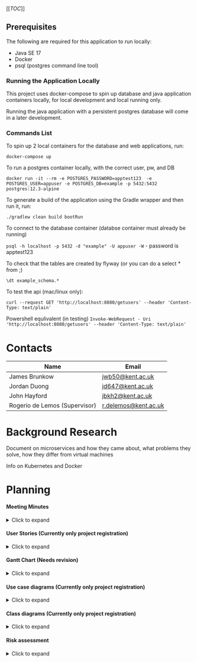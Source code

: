 [[_TOC_]]

## Prerequisites

The following are required for this application to run locally:
 - Java SE 17
 - Docker
 - psql (postgres command line tool)

### Running the Application Locally

This project uses docker-compose to spin up database and java application containers
locally, for local development and local running only. 

Running the java application with a persistent postgres database will come in a later development.

### Commands List

To spin up 2 local containers for the database and web applications, run: 

`docker-compose up`

To run a postgres container locally, with the correct user, pw, and DB

`docker run -it --rm -e POSTGRES_PASSWORD=apptest123  -e POSTGRES_USER=appuser -e POSTGRES_DB=example -p 5432:5432 postgres:12.3-alpine `

To generate a build of the application using the Gradle wrapper and then run it, run:

`./gradlew clean build bootRun`

To connect to the database container (databse container must already be running)

`psql -h localhost -p 5432 -d "example" -U appuser -W` - password is apptest123

To check that the tables are created by flyway (or you can do a select * from ;)

`\dt example_schema.*`

To test the api (mac/linux only):

`curl --request GET 'http://localhost:8080/getusers' --header 'Content-Type: text/plain'`

Powershell equlivalent (in testing)
`Invoke-WebRequest - Uri 'http://localhost:8080/getusers' --header 'Content-Type: text/plain'`



# Contacts
| Name | Email |
|------|-------|
| James Brunkow | [jwb50@kent.ac.uk](mailto:jwb50@kent.ac.uk) |
| Jordan Duong | [jd647@kent.ac.uk](mailto:jd647@kent.ac.uk) |
| John Hayford | [jbkh2@kent.ac.uk](mailto:jbkh2@kent.ac.uk) |
| Rogerio de Lemos (Supervisor) | [r.delemos@kent.ac.uk](mailto:r.delemos@kent.ac.uk) |

# Background Research

Document on microservices and how they came about, what problems they solve, how they differ from virtual machines

Info on Kubernetes and Docker

# Planning

#### Meeting Minutes

<details>
<summary>Click to expand</summary>

<table>
<tr>
<th>Date</th>
<th>Discussed</th>
<th>Actions for next meeting</th>
</tr>
<tr>
<td>20/06/22</td>
<td>

* Discussed documentation layout
* User stories and UML diagrams for each microservice
* Agile methodology
* Test Driven development
* Simple front end for service
</td>
<td>

James

* Set up GitLab
* Work on local Kubernetes and docker

John and Jordan

* Refamiliarize with software engineering
* Look into Web Development module
</td>
</tr>
<tr>
<td>24/06/22</td>
<td>

Supervisor meeting (Rogerio)

* Look into daily scrum meetings
* Explanation of early deliverables
* JB experimented with local Kubernetes cluster
</td>
<td>

* Develop first draft for user stories
* Request access to Kent Cloud Computing to link with Kubernetes cluster
</td>
</tr>
<tr>
<td>25/06/22</td>
<td>

* Discussed and broke down previous meeting
* Scrum-like meetings Monday to Friday
* Risk assessment done by James
</td>
<td>

* Develop user stories for microservices including all shareholders (students, academic staff and professional services)
* John to research frontend and software packages that can be used
* Jordan to created initial UML diagram for project registration microservice
</td>
</tr>
<tr>
<td>27/06/22</td>
<td>

* User stories need to be redrafted and condensed
* Look at Gantt chart
* Lucid suggested to help with UML diagrams
</td>
<td>

* Jordan to condense an rework user stories
* Look into additions to risk assessment
* Work on a UML document
* John to further look into UI for frontend and ways to manage inputted data
</td>
</tr>
<tr>
<td>30/06/22</td>
<td>

* Plans for timeline of development phase of project
* Simple HTML/CSS decided for front end to keep things simple
* James made amendments to Jordan's class diagram and started on a sequence diagram
* Shared access to GitLab
* Feedback made on user stories -- merge discuss, select and publish microservices
* Discussions on ethical review aspect of project registration microservice
</td>
<td>

* Jordan to continue work on user stories and a use case diagram
* John to continue with frontend design
* James continuing with Kubernetes cluster
</td>
</tr>
<tr>
<td>01/07/22</td>
<td>

Supervisor meeting (Rogerio)

* Jordan and John should look into developing their own Kubernetes clusters
* Further feedback on user stories -- further simplification
* Additional user stories suggested for implementation
* Insight into the roles of different shareholders (Supervisors, professional services, module convenors and director role)
</td>
<td>

* Further polishing of user stories
* Jordan and John look further into Docker and Kubernetes
* James working on implementing a database into Kubernetes cluster
* Look into Springboot to containerise Java applications
</td>
</tr>
<tr>
<td>04/07/22</td>
<td>

* John shows beginnings for front end, discussed additional features
* Discussed early deliverable and what to include
* James discussed progress into Springboot
* Jordan discussing progress in Kubernetes and Docker
* Aim to start development next week
</td>
<td>

* Jordan to begin documentation and building up of GitLab
* James working on getting Java application to communicate with database in cluster
</td>
</tr>
<tr>
<td>05/07/22</td>
<td>

* James succeeded in communication between Java and database in cluster
* John showed progress on fronted implementation -- showed ability to add and remove group members from registration form
* Jordan showed work on GitLab -- user stories added under issues and started work on wiki
* James gave suggestions on building the wiki
</td>
<td>

* James to continue progress on Springboot
* John to work out some bugs on frontend when removing group members on registration form
* Jordan to further work on GitLab wiki and research into auto devops from GitLab
</td>
</tr>
<tr>
<td>07/07/22</td>
<td>

* Discussed state of each component of the project thus far, and what tools are being used.
* John discussed overcoming roadblocks on JS work and plans for the Ethics form. As much business logic as possible to be in the java instead of having to use out-of-context JS. 
* Jordan showed developments with the Gitlab, discussing implementations for CI and K8s, as well as the work done on the wiki for documentation. 
* James explained how the recently committed code works, and how to run it in its current state. Looking to continue this development over the weekend. 
</td>
<td>
* Jordan to pull GitLab Java folder and look into how best to implement business logic, as well as becoming more familiar with the structure of the project thus far.
* James to Containerise second microservice, having another readme file of how to containerise applications, and how to run them together from an image. Build a single node instance of K8s on university VM, attempt to run some code on it.
* John to finish registration form, containerise, upload to Gitlab in whatever fashion works best. Develop ideas for how best to implement the ethics form, with hopes of beginning the development of this next week.
* All members of the team are to make code pull and commits, however small, to ensure they are set up for the rest of the development.
</td>
</tr>
<tr>
<td>08/07/22</td>
<td>
Supervisor meeting

* Rogerio ‘not happy’ John can’t attend
* Team updated Rogerio on status of project
* Discussed how Rogerio would like the K8s implementation configured, single node (current config) vs full scale cluster. 
* Stated a full cluster was necessary for the development. 
* Discussed additional features and user stories
</td>
<td>
* Jordan and John to have run something on k8s, and be able to provide evidence of this (maybe using minikube, for space concerns?)
* James to add Rogerio to GitLab as developer
* James to continue to develop cluster
* Jordan to add user story for developer interface (6th stakeholder in project). Should have the functionality to add and remove qs from any form on frontend, database should see this and respond accordingly.
* Jordan to have a full list of user stories available for Friday.
* John to consider how to implement different frontends based on users with different privileges.

</td>
</tr>
<tr>
<td>12/07/22</td>
<td>
* Discussed containerising js, sub-moduling it to main repo, look into outputting frontend data in json.
* Team discussed additional components to be added to json fields to be logged. 
* Discussed next steps with the java code, how to operationalise the controller
* Discussed the state of openstack, that 1) the group only has one instance each and 2) the group does not share access to a project. James has emailed the cs-syshelp email address monday regarding this, waiting for response
</td>
<td>
*Jordan and James to do pair programming on some elements of the java controller
* James to add group members as array in json and java stuff, as well as whether the person’s degree is cybersec focused or not. 
* James to research reporting 3rd party solutions, prometheus and grafana
* John to look at submoduling his code to the main repo, as well as how to output json in the same format as the java takes it in. 
</td>
</tr>
<tr>
<td>14/07</td>
<td>

* John working on converting data into a JSON - needs more research into php
* Jordan working on running through Java and converting JSON into java to send to database
</td>
<td>

* Continue working on given work
* Question Rogerio in meeting about if we need multiple instances for clusters and how to request access to more instances on OpenStack
</td>
</tr>
<tr>
<td>15/07</td>
<td>

* Meeting with Rogerio
* Issues with formatting of user stories
* Documentation should be on the repository and not on the wiki
* John struggling with converting group project members into JSON
* (After meeting with Rogerio)
* Jordan suggested John focus on accepting individual projects for now
</td>
<td>

* Move documentation to repository
* Add conversations into user stories and better testing conditions
* John to change code to accept only individual projects for now
</td>
</tr>
<tr>
<td>18/07</td>
<td>

* Helped John set up VM on OpenStack
* John succeeded in converting data to JSON
* John working on containerising php
* Jordan managed to fix OpenStack console not opening for instances
* Jordan working on Java demo of potentially different approach to one from James
* Showed used variables for JSON file to ensure consistency between front and back end
</td>
<td>

* Containerise php
* Continue working on Java
</td>
</tr>
<tr>
<td>20/07</td>
<td>

* John successfully containerised but has trouble with getting submission to work on containerised instance
* Jordan nearly finished with Java app demo
* Jordan struggling with setting up k8s cluster
</td>
<td>

* Set up k8s cluster on OpenStack
* Work on containerised php and research into ways to fix it
* Finish off Java
</td>
</tr>
<tr>
<td>21/07</td>
<td>

* John still struggling with containerised version of php not working as intended - sent off email to Rogerio
* Jordan got an app deployed onto OpenStack
* Jordan helped John with setting up OpenStack to accept containers once he has figured out the problem
* Jordan moved documentation to repository
* Jordan fixed user stories
</td>
<td>

* John to fully set up cluster to be ready to deploy his image
* Show Rogerio user stories in next meeting
* John will not be able to attend the meeting with Rogerio
* Jordan to finished off java demo
* John to continue working on php and having it work with the submission form
</td>
</tr>
</table>

</details>

#### User Stories (Currently only project registration)

<details>
<summary>Click to expand</summary>

| User Stories | Details | Tests |
|--------------|---------|-------|
| As a student I want to be able to provide my student information when registering for projects | Details will include student id, name and course details | Input name, student id and course details into provided boxes. The boxes should be required and not allow submission if they are not filled out |
| As a student I want to be able to specify if my course is in cyber security and if my project is in cyber security | Check boxes will be given to specify | Check boxes to confirm that they are in cyber security. Leave boxes empty. Both scenarios should still allow students to submit the form |
| When registering projects, students should be able to specify whether it is a group or individual project | Registering as a group should open a section to input the information of group members | Tick checkbox when in a group project. Fill out provided section to open up when it is selected to input the details of group members |
| When registering a group project, notifications should be sent confirming each group member of their registration | The notifications would be sent in emails and have a section to confirm their place in the group | Register as a group. Emails sent will have a section to confirm or deny a user's place on the project. Accept and deny the registration |
| Students should be able to register supervisor details for their project | There can either be 1 or 2 supervisors | Register with 1 supervisor. Register with 2 supervisors. Fill out their information in the provided sections. Boxes should be required for submission |
| Students should be able to specify whether there are ethical considerations | When students confirm there are ethical considerations, provide a link to a checklist to be filled out for the ethical review. Also provide a text box to give a description of the project | Tick a box whether there are ethical concerns. Fill out the text box provided to explain the concerns. Click on the provided link to be directed to an ethical review checklist form to be filled out |
| Students should be able to check the status of their registration to see which group members still need to confirm the form | Students may be given a button to send reminders to group members to confirm their place on the project | Access form and check if all group members have accepted and registered their details to the project |
| Academics should be sent details of projects they are supervising to check that the topic is appropriate for the course of the student | Cyber security students should only be able to register to projects listed as cyber security | When students register, send the details to supervisors to check. There should be a confirmation that the students are registering for appropriate projects related to their course |
| Supervisors should be notified when they have been registered for a project by a student | Notifications will be sent by email to the relevant supervisor given by the student | Send notification to supervisor that they have been registered with a project. Check that email correctly provides project and student details |
| Supervisors should be able to OK or reject projects they are given by students | This could be provided in the email sent to notify supervisors of their registration to a project by a student | Accept project proposed by students. Reject project using the notification email sent |
| PS should be able to send reminders to both students and academic staff if they have not registered with a project | The reminders should be sent by email and could be sent all at once with a provided button | Send reminder email to students not registered. Send reminders to academic staff not registered with projects |
| PS should be able to generate a spreadsheet report of the statuses of all students and staff related to project registration | Students and staff might be separated into their own sections to allow for easy viewing | Query database and generate spreadsheet containing relevant information on project registration status, course details etc. |
| PS should be able to check if there are any students registered to a project not appropriate for their course | The spreadsheet will specifically search for cyber security students to check if their project is a cyber security one | Query database and check students that are registered with inappropriate projects for their course. E.g. Cyber security student not registered with a cyber security project |
| As a module convenor I would like to generate reports on how many of my students have registered for a project | Reports might also show if the student is in cyber security and if their project is in cyber security | Query database to check students that are in the module convenor’s course have registered a project |
| As a director of graduate studies I would like to be able to access a list of students and see their registration status as well as the statuses of supervisors | This would be similar to reports generated by PS and module convenors | Query for a spreadsheet detailing the information of students and academic staff |
| All users will have the ability to declare what type of user they are to be granted more access to the microservice | User types will be student, academic staff, PS, modules convenor or director of graduate studies. Each will provide varying levels of access to information | Tick box announcing user is a student, academic staff, PS, module convenor or director of graduate studies. Check that appropriate access has been provided for each user type |
| Superusers will need access to all parts of the microservice for development | Superusers should be able to change parts of the form such as adding or taking away required inputs | Register as superuser. Add or take away an input of the registration form. Submission of project should still be allowed after changing the form |

</details>

#### Gantt Chart (Needs revision)

<details>
<summary>Click to expand</summary>

![image](uploads/7a48d891e8315861f90baa86cda2bbdd/image.png)

</details>

#### Use case diagrams (Currently only project registration)

<details>
<summary>Click to expand</summary>

<span dir="">![](https://lh6.googleusercontent.com/ID3Mev38gskCWp0HHqSNWtSOaVvUh95E-BwDjTyoi4H8GkjAtkWH-4D4VtRQnSszk9XM4JKUUKg9hdVVnaGNoYtsGEomFWlsBCaLWUGjtCB3amL6GjMDopvZAp0L91S0a7SQaSJ1hnvBERz02w)</span>

</details>

#### Class diagrams (Currently only project registration)

<details>
<summary>Click to expand</summary>

<span dir="">![](https://lh3.googleusercontent.com/kyjiTcQUYyktu2G-MahXcCOD30g-PkAVNZUaM1E2qQIZjnJVWsnIl1AIRwfCwKRuQt_f70Dok8ID1T57fAJUcBYQ7eAz6EnLog4acNbLLcOQ2rV2zy_8SoWyhQqzKopQD6TcrNXx34Bss5davRk)</span>

</details>

#### Risk assessment

<details>
<summary>Click to expand</summary>

<div>

<table>
<tr>
<td>

Risk<span dir=""> </span>
</td>
<td>

Further Description<span dir=""> </span>
</td>
<td>

Risk Type (Somerville)<span dir=""> </span>
</td>
<td>

Likelihood P(e)<span dir=""> </span>
</td>
<td>

Severity L(e)<span dir=""> </span>
</td>
<td>

RE(e)<span dir=""> </span>
</td>
<td>

Minimization strategy<span dir=""> </span>
</td>
<td>

Contingency Strategy<span dir=""> </span>
</td>
</tr>
<tr>
<td>Software cannot integrate correctly</td>
<td>Elements of the software solutions implemented are non-compatible, either in what has been developed, or what third-party software is implemented. This would require lengthy workarounds, which may impact the performance and replicability of the code, or it may prevent features communicating with one another at all. </td>
<td>

Tools<span dir=""> </span>
</td>
<td>

5<span dir=""> </span>
</td>
<td>

5<span dir=""> </span>
</td>
<td>

25<span dir=""> </span>
</td>
<td>The team are using software solutions that are standardized throughout the industry - meaning the compatibility between solutions is likely very high. Before development reaches the coding phase, an understanding of each software solution being used, and how to integrate them will be developed by the team.</td>
<td>

If one software solution employed is incompatible with another, other software options will be explored<span dir=""> </span>
</td>
</tr>
<tr>
<td>

Personnel Shortfalls<span dir=""> </span>
</td>
<td>

Either through forced absence (illness) or through group attrition, the team lacks the required staffing to complete the project's goals in a reasonable time. More, if individuals in the group are unable to dedicate sufficient time to the project, or to engage in learning the core concepts of the project (such as Kubernetes) in sufficient detail, they will be significantly less effective in delivering a sufficient final product<span dir=""> </span>
</td>
<td>

People<span dir=""> </span>
</td>
<td>

5<span dir=""> </span>
</td>
<td>

5<span dir=""> </span>
</td>
<td>

25<span dir=""> </span>
</td>
<td>

Working remotely minimizes the chance of contracting illnesses which spread across the entire team. Helpful resources about elements of the project (such as web resources, online tutorials, and example code) will be vital in building a shared understanding of the task, and the considerable time and learning requirements of the project. <span dir=""> </span>
</td>
<td>

All documentation and plans about each ms visible to all team members, if someone is taken ill/leaves the project, the blueprints for how to build what they are building should still exist. Also, the structure of the project, in not being monolithic pieces of code, and the fact that the microservices developed are to function independently of one another mean if an ms must be dropped due to staffing issues, it should not impact the functionality of other ms's. Using issue tracking via GitLab will also allow the team to reallocate core issues if a member of the team is unable to complete a task or withdraws from the project for any length of time. <span dir=""> </span>
</td>
</tr>
<tr>
<td>

Inadequate preparation<span dir=""> </span>
</td>
<td>

Research into proposed code functions inadequate, end product ends up being unfit for purpose. Applies to both front-end and main body of code.<span dir=""> </span>
</td>
<td>

People<span dir=""> </span>
</td>
<td>

5<span dir=""> </span>
</td>
<td>

3<span dir=""> </span>
</td>
<td>

15<span dir=""> </span>
</td>
<td>

Before any coding begins, the team is collectively drawing up plans to build shared understanding of goals. Dedicating an entire sprint to preparing for each element of the project. <span dir=""> </span>
</td>
<td>

Utilize daily meetings with the team at the early stage to get up to speed on what each team member is working on.<span dir=""> </span>
</td>
</tr>
<tr>
<td>

Poor Code Quality<span dir=""> </span>
</td>
<td>

Inconsistent / unclear naming of variables, unnecessary loops, making multiple calls when one is appropriate, poor indenting and code spacing. Impacts code readability for those who pick up project later, also impacts performance of code. Even if it is functional, the unnecessary calls / loops may impact scalability of the code<span dir=""> </span>
</td>
<td>

Technology<span dir=""> </span>
</td>
<td>

5<span dir=""> </span>
</td>
<td>

3<span dir=""> </span>
</td>
<td>

15<span dir=""> </span>
</td>
<td>

Pair programming / code reviews at least once per week, more if required. We will aim to use programming languages that we are all familiar with.<span dir=""> </span>
</td>
<td>

Final sprint used to tidy code, refactoring any poor-quality code identified at the beginning of that sprint<span dir=""> </span>
</td>
</tr>
<tr>
<td>

Feature Drift<span dir=""> </span>
</td>
<td>

During the development of a microservice, secondary functionality may become possible to implement. This will take time away from the main functionality attempting to be developed, and lead to impaired functionality of the microservice, as well as impeding the development of the project. Moreover, it defeats the point of microservices, to provide a single modular function to a larger system.<span dir=""> </span>
</td>
<td>

Requirements<span dir=""> </span>
</td>
<td>

5<span dir=""> </span>
</td>
<td>

3<span dir=""> </span>
</td>
<td>

15<span dir=""> </span>
</td>
<td>

Daily team meetings to discuss specifics of what work will be done that day. Using user stories to build concise set of issues, listed on Kanban board on Gitlab to keep track of what everyone is working on. Detailed documentation and issue tracking listing exactly what features are to be developed and when. If additional features are identified through exploration of solutions to other issues, team is to leave these as user stories in the Gitlab, in the event we have additional time spare to revisit after development, or for the next set of developers to have a starting point. <span dir=""> </span>
</td>
<td>

If feature drift does occur and additional functionality is developed that is not core to the project, this should be commented out and eventually (time permitting) split off into its own microservice after the main body of the development is completed. <span dir=""> </span>
</td>
</tr>
<tr>
<td>

Overestimating project scope<span dir=""> </span>
</td>
<td>

The fact that the project is a prototype means some features should be built to be functional, instead of being fully deployment ready. Spending too much time perfecting one microservice / element of the project takes time away from other elements which can be more crucial to function.<span dir=""> </span>
</td>
<td>

Estimation<span dir=""> </span>
</td>
<td>

5<span dir=""> </span>
</td>
<td>

3<span dir=""> </span>
</td>
<td>

15<span dir=""> </span>
</td>
<td>

UML diagrams are created to illustrate the approximate functionality of features / microservices, and how they interact. Team to adhere to these as a means of minimizing the chance of going beyond the scope of the project. While other features may be identified as possibilities during development, the team are to note these as future developments for the project in the final writeup.<span dir=""> </span>
</td>
<td>

In the event that a ms takes far too long to develop due to it being improperly scoped beforehand, some ms's later in development may have to be missed out, and instead left fully documented and planned, for future developers to work on. <span dir=""> </span>
</td>
</tr>
<tr>
<td>

Poor Quality Documentation<span dir=""> </span>
</td>
<td>

As this project is both a prototype and something that will be developed further by other parties later, poor quality documentation may mean that elements of the code are not understandable so should not be carried forward into their developments. Moreover, if the method used to achieve functionality is not documented, then future developers may not be able to recreate the scenario that your code worked in, leading to it being useless<span dir=""> </span>
</td>
<td>

Requirements<span dir=""> </span>
</td>
<td>

3<span dir=""> </span>
</td>
<td>

3<span dir=""> </span>
</td>
<td>

9<span dir=""> </span>
</td>
<td>

Regular code reviews between members of team, to build shared understanding of expectations of code/documentation quality and to catch any instances of poor documentation. Any operations required to run code listed in a readme on GitLab<span dir=""> </span>
</td>
<td>

Goal to have most planning documentation done for early deliverable, which can receive feedback from the project supervisor. We will have wiki available on GitLab which everyone in the team can contribute to, as a central documentation repository, as well as having examples listed of how to comment on what code does<span dir=""> </span>
</td>
</tr>
<tr>
<td>

Poor security<span dir=""> </span>
</td>
<td>

Having the ability for one user to see another user's files, or to access the administrative components of the software meant for academics and professional services could lead to issues with data protection.<span dir=""> </span>
</td>
<td>

Technology<span dir=""> </span>
</td>
<td>

5<span dir=""> </span>
</td>
<td>

1<span dir=""> </span>
</td>
<td>

5<span dir=""> </span>
</td>
<td>

Basic validation protocols will be implemented during the development of the project with emphasis on attempting to view user 1's data as user 2, or similar scenarios. <span dir=""> </span>
</td>
<td>

The goal of this development is not to have a deployment ready solution, so if issues of security arise from our development, we can specify where we found the issues, how we would correct them given time, and present this as a known issue on the GitLab, for the next developer team to engage with this project to be aware of. <span dir=""> </span>
</td>
</tr>
<tr>
<td>

Poor Time Management<span dir=""> </span>
</td>
<td>

The required time to develop a feature is underestimated, or the amount of time being able to be given to the project by members of the team is underestimated. In the event that this results in incompletion of an integral feature to the overall function (such as the project registration ms) then this can have a significant impact on what is able to be developed later in the project. <span dir=""> </span>
</td>
<td>

Estimation<span dir=""> </span>
</td>
<td>

5<span dir=""> </span>
</td>
<td>

1<span dir=""> </span>
</td>
<td>

5<span dir=""> </span>
</td>
<td>

A project timetable Gantt chart has been developed, whereby the team will have ample time to focus on developments both collaboratively and individually. This should give each member of the team a time frame with which to complete specific developments. Daily meetings keep the rest of the team aware of the state of each component of the development, and if a part of the development is progressing slower than it should, the team can use pair programming to attempt development from a slightly different approach, possibly giving a breakthrough.<span dir=""> </span>
</td>
<td>

As well as having ample time to work on each component, the team has a window of roughly 2 weeks at the end of the project to troubleshoot any issues or to use as a buffer to make sure key features can be developed. If a ms is unable to be finished, the independent functionality of all other ms's should allow the software to still function without the unfinished component. Documentation for these components will also still exist, so the development can continue later. <span dir=""> </span>
</td>
</tr>
<tr>
<td>

Poor quality Interface<span dir=""> </span>
</td>
<td>

Despite all functionalities being present in the code, if the end user cannot interface with the software in an intuitive way, the software may end up being mistakenly misused<span dir=""> </span>
</td>
<td>

Technology<span dir=""> </span>
</td>
<td>

3<span dir=""> </span>
</td>
<td>

1<span dir=""> </span>
</td>
<td>

3<span dir=""> </span>
</td>
<td>

Due to time constraints of this project, a deployment-ready UI for the software will not be possible to develop, while maintaining goals for the rest of the project. Instead, the use of 3rd party solutions and a minimal but functional approach should minimize the development time for this component while maintaining usability<span dir=""> </span>
</td>
<td>

During the planning phase, the team are to develop idealized images of what the UI would look like for each feature. These are to be derived from researching comparable products and their implementations, as well as from examining user stories about necessary functionality. From this, future developments will be able to complete the UI to a high standard, in the process of making the project deployment ready.<span dir=""> </span>
</td>
</tr>
<tr>
<td>

Inflexibility with Project Development<span dir=""> </span>
</td>
<td>

Gold plating' documentation is a phenomenon derived from more traditional software development methodologies, which focuses on completing a software project to a spec and not worrying about further development or upkeep. With the present development, gold-plating our plans would prevent us exploring other ways of achieving the same goal with the software and would mean that the implementation would be based on the knowledge pool at the start of the development, which does not account for knowledge gained while doing the project. This can lead to limited implementations, or the inability for future developers to easily expand the scope of the project later in the software's life cycle. <span dir=""> </span>
</td>
<td>

Requirements<span dir=""> </span>
</td>
<td>

3<span dir=""> </span>
</td>
<td>

3<span dir=""> </span>
</td>
<td>

9<span dir=""> </span>
</td>
<td>

Beginning development earlier and focusing less on having each component highly specified before beginning gives developers time to explore the best way of tackling an issue. <span dir=""> </span>
</td>
<td> </td>
</tr>
</table>

</div>
</details>

#### 

#### 





